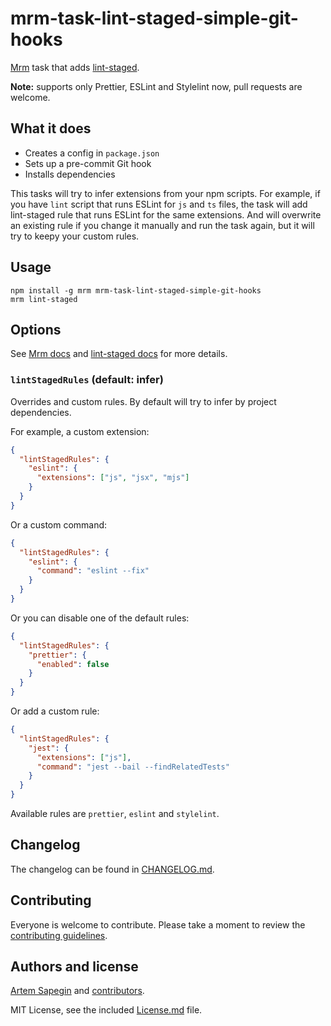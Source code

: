 <!-- lint-staged-simple-git-hooks -->

# mrm-task-lint-staged-simple-git-hooks

[Mrm](https://github.com/sapegin/mrm) task that adds [lint-staged](https://github.com/okonet/lint-staged).

**Note:** supports only Prettier, ESLint and Stylelint now, pull requests are welcome.

## What it does

- Creates a config in `package.json`
- Sets up a pre-commit Git hook
- Installs dependencies

This tasks will try to infer extensions from your npm scripts. For example, if you have `lint` script that runs ESLint for `js` and `ts` files, the task will add lint-staged rule that runs ESLint for the same extensions. And will overwrite an existing rule if you change it manually and run the task again, but it will try to keepy your custom rules.

## Usage

```
npm install -g mrm mrm-task-lint-staged-simple-git-hooks
mrm lint-staged
```

## Options

See [Mrm docs](../../docs/Getting_started.md) and [lint-staged docs](https://github.com/okonet/lint-staged/blob/master/README.md) for more details.

### `lintStagedRules` (default: infer)

Overrides and custom rules. By default will try to infer by project dependencies.

For example, a custom extension:

```json
{
  "lintStagedRules": {
    "eslint": {
      "extensions": ["js", "jsx", "mjs"]
    }
  }
}
```

Or a custom command:

```json
{
  "lintStagedRules": {
    "eslint": {
      "command": "eslint --fix"
    }
  }
}
```

Or you can disable one of the default rules:

```json
{
  "lintStagedRules": {
    "prettier": {
      "enabled": false
    }
  }
}
```

Or add a custom rule:

```json
{
  "lintStagedRules": {
    "jest": {
      "extensions": ["js"],
      "command": "jest --bail --findRelatedTests"
    }
  }
}
```

Available rules are `prettier`, `eslint` and `stylelint`.

## Changelog

The changelog can be found in [CHANGELOG.md](CHANGELOG.md).

## Contributing

Everyone is welcome to contribute. Please take a moment to review the [contributing guidelines](../../Contributing.md).

## Authors and license

[Artem Sapegin](https://sapegin.me) and [contributors](https://github.com/sapegin/mrm/graphs/contributors).

MIT License, see the included [License.md](License.md) file.
